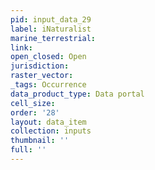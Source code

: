 ```yaml
---
pid: input_data_29
label: iNaturalist
marine_terrestrial: 
link: 
open_closed: Open
jurisdiction: 
raster_vector: 
_tags: Occurrence
data_product_type: Data portal
cell_size: 
order: '28'
layout: data_item
collection: inputs
thumbnail: ''
full: ''
---
```

